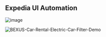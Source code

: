 ## Expedia UI Automation

  ![image](https://github.com/user-attachments/assets/196479ce-c66b-4f58-b2d9-73cd589480b0) 
  
  ![BEXUS-Car-Rental-Electric-Car-Filter-Demo](https://github.com/user-attachments/assets/100395f8-fb37-400b-9a51-601b9a70dc7e)

